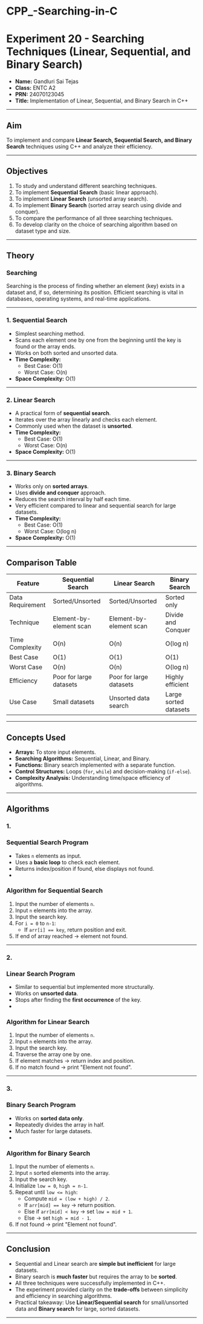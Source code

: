 # CPP_-Searching-in-C

# Experiment 20 - Searching Techniques (Linear, Sequential, and Binary Search)

- **Name:** Gandluri Sai Tejas
- **Class:** ENTC A2  
- **PRN:** 24070123045  
- **Title:** Implementation of Linear, Sequential, and Binary Search in C++  

---

## Aim
To implement and compare **Linear Search, Sequential Search, and Binary Search** techniques using C++ and analyze their efficiency.

---

## Objectives
1. To study and understand different searching techniques.  
2. To implement **Sequential Search** (basic linear approach).  
3. To implement **Linear Search** (unsorted array search).  
4. To implement **Binary Search** (sorted array search using divide and conquer).  
5. To compare the performance of all three searching techniques.  
6. To develop clarity on the choice of searching algorithm based on dataset type and size.  

---

## Theory

### Searching
Searching is the process of finding whether an element (key) exists in a dataset and, if so, determining its position. Efficient searching is vital in databases, operating systems, and real-time applications.

---

### 1. Sequential Search
- Simplest searching method.  
- Scans each element one by one from the beginning until the key is found or the array ends.  
- Works on both sorted and unsorted data.  
- **Time Complexity:**  
  - Best Case: O(1)  
  - Worst Case: O(n)  
- **Space Complexity:** O(1)  

---

### 2. Linear Search
- A practical form of **sequential search**.  
- Iterates over the array linearly and checks each element.  
- Commonly used when the dataset is **unsorted**.  
- **Time Complexity:**  
  - Best Case: O(1)  
  - Worst Case: O(n)  
- **Space Complexity:** O(1)  

---

### 3. Binary Search
- Works only on **sorted arrays**.  
- Uses **divide and conquer** approach.  
- Reduces the search interval by half each time.  
- Very efficient compared to linear and sequential search for large datasets.  
- **Time Complexity:**  
  - Best Case: O(1)  
  - Worst Case: O(log n)  
- **Space Complexity:** O(1)  

---

## Comparison Table

| Feature              | Sequential Search             | Linear Search                | Binary Search                |
|----------------------|--------------------------------|------------------------------|------------------------------|
| Data Requirement     | Sorted/Unsorted               | Sorted/Unsorted              | Sorted only                  |
| Technique            | Element-by-element scan       | Element-by-element scan      | Divide and Conquer           |
| Time Complexity      | O(n)                          | O(n)                         | O(log n)                     |
| Best Case            | O(1)                          | O(1)                         | O(1)                         |
| Worst Case           | O(n)                          | O(n)                         | O(log n)                     |
| Efficiency           | Poor for large datasets       | Poor for large datasets      | Highly efficient             |
| Use Case             | Small datasets                | Unsorted data search         | Large sorted datasets        |

---

## Concepts Used
- **Arrays:** To store input elements.  
- **Searching Algorithms:** Sequential, Linear, and Binary.  
- **Functions:** Binary search implemented with a separate function.  
- **Control Structures:** Loops (`for`, `while`) and decision-making (`if-else`).  
- **Complexity Analysis:** Understanding time/space efficiency of algorithms.  

---

## Algorithms
### 1.
### Sequential Search Program
- Takes `n` elements as input.  
- Uses a **basic loop** to check each element.  
- Returns index/position if found, else displays not found.
- 
### Algorithm for Sequential Search
1. Input the number of elements `n`.  
2. Input `n` elements into the array.  
3. Input the search key.  
4. For `i = 0` to `n-1`:  
   - If `arr[i] == key`, return position and exit.  
5. If end of array reached → element not found.  

---
### 2.

### Linear Search Program
- Similar to sequential but implemented more structurally.  
- Works on **unsorted data**.  
- Stops after finding the **first occurrence** of the key.
- 
### Algorithm for Linear Search
1. Input the number of elements `n`.  
2. Input `n` elements into the array.  
3. Input the search key.  
4. Traverse the array one by one.  
5. If element matches → return index and position.  
6. If no match found → print "Element not found".  

---
### 3.
### Binary Search Program
- Works on **sorted data only**.  
- Repeatedly divides the array in half.  
- Much faster for large datasets.
- 
### Algorithm for Binary Search
1. Input the number of elements `n`.  
2. Input `n` sorted elements into the array.  
3. Input the search key.  
4. Initialize `low = 0`, `high = n-1`.  
5. Repeat until `low <= high`:  
   - Compute `mid = (low + high) / 2`.  
   - If `arr[mid] == key` → return position.  
   - Else if `arr[mid] < key` → set `low = mid + 1`.  
   - Else → set `high = mid - 1`.  
6. If not found → print "Element not found".  

---

## Conclusion
- Sequential and Linear search are **simple but inefficient** for large datasets.  
- Binary search is **much faster** but requires the array to be **sorted**.  
- All three techniques were successfully implemented in C++.  
- The experiment provided clarity on the **trade-offs** between simplicity and efficiency in searching algorithms.  
- Practical takeaway: Use **Linear/Sequential search** for small/unsorted data and **Binary search** for large, sorted datasets.  

---
